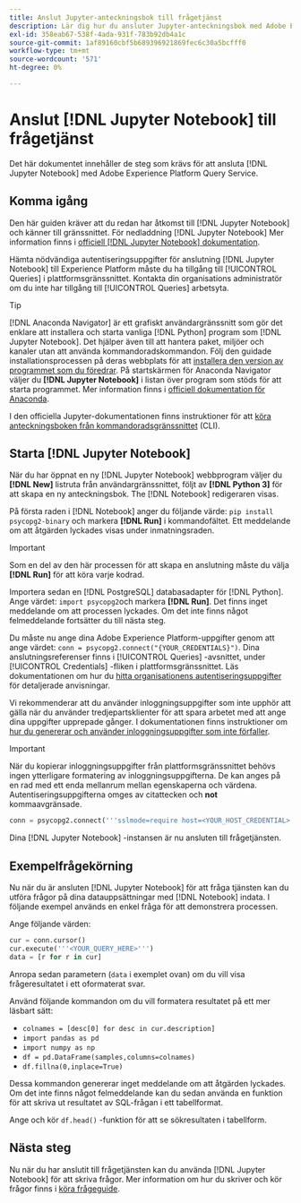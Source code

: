 ```yaml
---
title: Anslut Jupyter-anteckningsbok till frågetjänst
description: Lär dig hur du ansluter Jupyter-anteckningsbok med Adobe Experience Platform Query Service.
exl-id: 358eab67-538f-4ada-931f-783b92db4a1c
source-git-commit: 1af89160cbf5b689396921869fec6c30a5bcfff0
workflow-type: tm+mt
source-wordcount: '571'
ht-degree: 0%

---
```


# Anslut [!DNL Jupyter Notebook] till frågetjänst

Det här dokumentet innehåller de steg som krävs för att ansluta [!DNL Jupyter Notebook] med Adobe Experience Platform Query Service.

## Komma igång

Den här guiden kräver att du redan har åtkomst till [!DNL Jupyter Notebook] och känner till gränssnittet. För nedladdning [!DNL Jupyter Notebook] Mer information finns i [officiell [!DNL Jupyter Notebook] dokumentation](https://jupyter.org/).

Hämta nödvändiga autentiseringsuppgifter för anslutning [!DNL Jupyter Notebook] till Experience Platform måste du ha tillgång till [!UICONTROL Queries] i plattformsgränssnittet. Kontakta din organisations administratör om du inte har tillgång till [!UICONTROL Queries] arbetsyta.

>[!TIP]
>
>[!DNL Anaconda Navigator] är ett grafiskt användargränssnitt som gör det enklare att installera och starta vanliga [!DNL Python] program som [!DNL Jupyter Notebook]. Det hjälper även till att hantera paket, miljöer och kanaler utan att använda kommandoradskommandon.
>Följ den guidade installationsprocessen på deras webbplats för att [installera den version av programmet som du föredrar](https://docs.anaconda.com/anaconda/install/).
>På startskärmen för Anaconda Navigator väljer du **[!DNL Jupyter Notebook]** i listan över program som stöds för att starta programmet.
>Mer information finns i [officiell dokumentation för Anaconda](https://docs.anaconda.com/anaconda/navigator/).

I den officiella Jupyter-dokumentationen finns instruktioner för att [köra anteckningsboken från kommandoradsgränssnittet](https://docs.jupyter.org/en/latest/running.html#how-do-i-open-a-specific-notebook) (CLI).

## Starta [!DNL Jupyter Notebook]

När du har öppnat en ny [!DNL Jupyter Notebook] webbprogram väljer du **[!DNL New]** listruta från användargränssnittet, följt av **[!DNL Python 3]** för att skapa en ny anteckningsbok. The [!DNL Notebook] redigeraren visas.

På första raden i [!DNL Notebook] anger du följande värde: `pip install psycopg2-binary` och markera **[!DNL Run]** i kommandofältet. Ett meddelande om att åtgärden lyckades visas under inmatningsraden.

>[!IMPORTANT]
>
>Som en del av den här processen för att skapa en anslutning måste du välja **[!DNL Run]** för att köra varje kodrad.

Importera sedan en [!DNL PostgreSQL] databasadapter för [!DNL Python]. Ange värdet: `import psycopg2`och markera **[!DNL Run]**. Det finns inget meddelande om att processen lyckades. Om det inte finns något felmeddelande fortsätter du till nästa steg.

Du måste nu ange dina Adobe Experience Platform-uppgifter genom att ange värdet: `conn = psycopg2.connect("{YOUR_CREDENTIALS}")`. Dina anslutningsreferenser finns i [!UICONTROL Queries] -avsnittet, under [!UICONTROL Credentials] -fliken i plattformsgränssnittet. Läs dokumentationen om hur du [hitta organisationens autentiseringsuppgifter](../ui/credentials.md) för detaljerade anvisningar.

Vi rekommenderar att du använder inloggningsuppgifter som inte upphör att gälla när du använder tredjepartsklienter för att spara arbetet med att ange dina uppgifter upprepade gånger. I dokumentationen finns instruktioner om [hur du genererar och använder inloggningsuppgifter som inte förfaller](../ui/credentials.md#non-expiring-credentials).

>[!IMPORTANT]
>
>När du kopierar inloggningsuppgifter från plattformsgränssnittet behövs ingen ytterligare formatering av inloggningsuppgifterna. De kan anges på en rad med ett enda mellanrum mellan egenskaperna och värdena. Autentiseringsuppgifterna omges av citattecken och **not** kommaavgränsade.

```python
conn = psycopg2.connect('''sslmode=require host=<YOUR_HOST_CREDENTIAL> port=80 dbname=prod:all user=<YOUR_ORGANIZATION_ID> password=<YOUR_PASSWORD>''')"
```

Dina [!DNL Jupyter Notebook] -instansen är nu ansluten till frågetjänsten.

## Exempelfrågekörning

Nu när du är ansluten [!DNL Jupyter Notebook] för att fråga tjänsten kan du utföra frågor på dina datauppsättningar med [!DNL Notebook] indata. I följande exempel används en enkel fråga för att demonstrera processen.

Ange följande värden:

```python
cur = conn.cursor()
cur.execute('''<YOUR_QUERY_HERE>''')
data = [r for r in cur]
```

Anropa sedan parametern (`data` i exemplet ovan) om du vill visa frågeresultatet i ett oformaterat svar.

Använd följande kommandon om du vill formatera resultatet på ett mer läsbart sätt:

- `colnames = [desc[0] for desc in cur.description]`
- `import pandas as pd`
- `import numpy as np`
- `df = pd.DataFrame(samples,columns=colnames)`
- `df.fillna(0,inplace=True)`

Dessa kommandon genererar inget meddelande om att åtgärden lyckades. Om det inte finns något felmeddelande kan du sedan använda en funktion för att skriva ut resultatet av SQL-frågan i ett tabellformat.

Ange och kör `df.head()` -funktion för att se sökresultaten i tabellform.

## Nästa steg

Nu när du har anslutit till frågetjänsten kan du använda [!DNL Jupyter Notebook] för att skriva frågor. Mer information om hur du skriver och kör frågor finns i [köra frågeguide](../best-practices/writing-queries.md).

